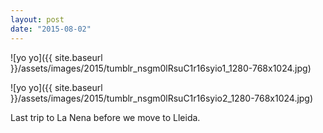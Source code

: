 ```yaml
---
layout: post
date: "2015-08-02"
---
```


![yo yo]({{ site.baseurl }}/assets/images/2015/tumblr_nsgm0lRsuC1r16syio1_1280-768x1024.jpg)

![yo yo]({{ site.baseurl }}/assets/images/2015/tumblr_nsgm0lRsuC1r16syio2_1280-768x1024.jpg)

Last trip to La Nena before we move to Lleida.

